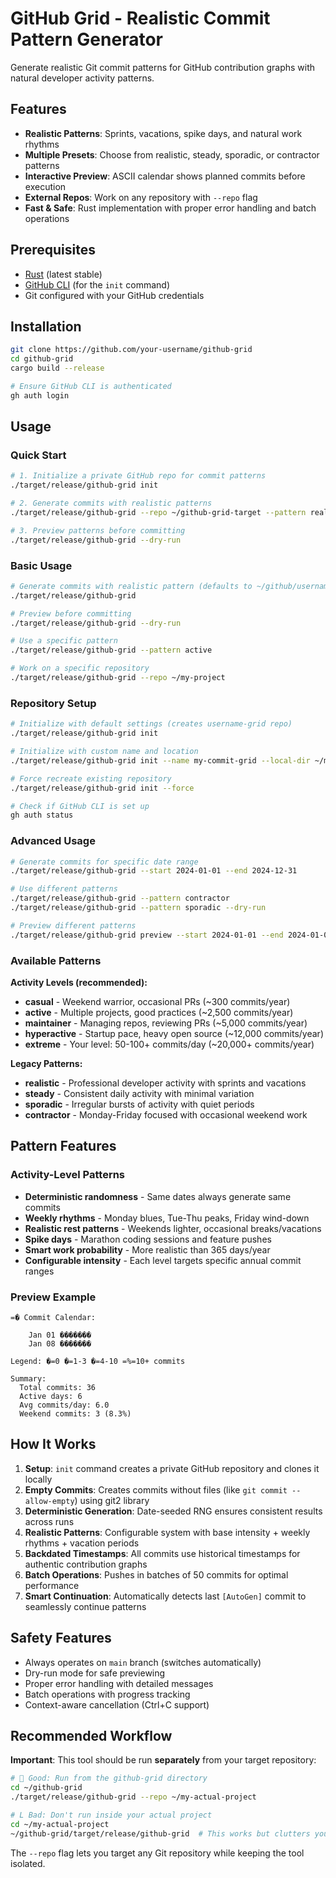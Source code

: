 # GitHub Grid - Realistic Commit Pattern Generator

Generate realistic Git commit patterns for GitHub contribution graphs with natural developer activity patterns.

## Features

- **Realistic Patterns**: Sprints, vacations, spike days, and natural work rhythms
- **Multiple Presets**: Choose from realistic, steady, sporadic, or contractor patterns  
- **Interactive Preview**: ASCII calendar shows planned commits before execution
- **External Repos**: Work on any repository with `--repo` flag
- **Fast & Safe**: Rust implementation with proper error handling and batch operations

## Prerequisites

- [Rust](https://rustup.rs/) (latest stable)
- [GitHub CLI](https://cli.github.com/) (for the `init` command)
- Git configured with your GitHub credentials

## Installation

```bash
git clone https://github.com/your-username/github-grid
cd github-grid
cargo build --release

# Ensure GitHub CLI is authenticated
gh auth login
```

## Usage

### Quick Start
```bash
# 1. Initialize a private GitHub repo for commit patterns
./target/release/github-grid init

# 2. Generate commits with realistic patterns
./target/release/github-grid --repo ~/github-grid-target --pattern realistic

# 3. Preview patterns before committing
./target/release/github-grid --dry-run
```

### Basic Usage
```bash
# Generate commits with realistic pattern (defaults to ~/github/username-grid)
./target/release/github-grid

# Preview before committing
./target/release/github-grid --dry-run

# Use a specific pattern
./target/release/github-grid --pattern active

# Work on a specific repository
./target/release/github-grid --repo ~/my-project
```

### Repository Setup
```bash
# Initialize with default settings (creates username-grid repo)
./target/release/github-grid init

# Initialize with custom name and location
./target/release/github-grid init --name my-commit-grid --local-dir ~/my-grid

# Force recreate existing repository
./target/release/github-grid init --force

# Check if GitHub CLI is set up
gh auth status
```

### Advanced Usage
```bash
# Generate commits for specific date range
./target/release/github-grid --start 2024-01-01 --end 2024-12-31

# Use different patterns
./target/release/github-grid --pattern contractor
./target/release/github-grid --pattern sporadic --dry-run

# Preview different patterns
./target/release/github-grid preview --start 2024-01-01 --end 2024-01-07 --pattern realistic
```

### Available Patterns

**Activity Levels (recommended):**
- **casual** - Weekend warrior, occasional PRs (~300 commits/year)
- **active** - Multiple projects, good practices (~2,500 commits/year)  
- **maintainer** - Managing repos, reviewing PRs (~5,000 commits/year)
- **hyperactive** - Startup pace, heavy open source (~12,000 commits/year)
- **extreme** - Your level: 50-100+ commits/day (~20,000+ commits/year)

**Legacy Patterns:**
- **realistic** - Professional developer activity with sprints and vacations
- **steady** - Consistent daily activity with minimal variation
- **sporadic** - Irregular bursts of activity with quiet periods
- **contractor** - Monday-Friday focused with occasional weekend work

## Pattern Features

### Activity-Level Patterns
- **Deterministic randomness** - Same dates always generate same commits
- **Weekly rhythms** - Monday blues, Tue-Thu peaks, Friday wind-down
- **Realistic rest patterns** - Weekends lighter, occasional breaks/vacations
- **Spike days** - Marathon coding sessions and feature pushes
- **Smart work probability** - More realistic than 365 days/year
- **Configurable intensity** - Each level targets specific annual commit ranges

### Preview Example
```
=� Commit Calendar:

    Jan 01 �������
    Jan 08 �������

Legend: �=0 �=1-3 �=4-10 =%=10+ commits

Summary:
  Total commits: 36
  Active days: 6
  Avg commits/day: 6.0
  Weekend commits: 3 (8.3%)
```

## How It Works

1. **Setup**: `init` command creates a private GitHub repository and clones it locally
2. **Empty Commits**: Creates commits without files (like `git commit --allow-empty`) using git2 library
3. **Deterministic Generation**: Date-seeded RNG ensures consistent results across runs
4. **Realistic Patterns**: Configurable system with base intensity + weekly rhythms + vacation periods
5. **Backdated Timestamps**: All commits use historical timestamps for authentic contribution graphs
6. **Batch Operations**: Pushes in batches of 50 commits for optimal performance
7. **Smart Continuation**: Automatically detects last `[AutoGen]` commit to seamlessly continue patterns

## Safety Features

- Always operates on `main` branch (switches automatically)
- Dry-run mode for safe previewing
- Proper error handling with detailed messages
- Batch operations with progress tracking
- Context-aware cancellation (Ctrl+C support)

## Recommended Workflow

**Important**: This tool should be run **separately** from your target repository:

```bash
#  Good: Run from the github-grid directory
cd ~/github-grid  
./target/release/github-grid --repo ~/my-actual-project

# L Bad: Don't run inside your actual project
cd ~/my-actual-project
~/github-grid/target/release/github-grid  # This works but clutters your project
```

The `--repo` flag lets you target any Git repository while keeping the tool isolated.